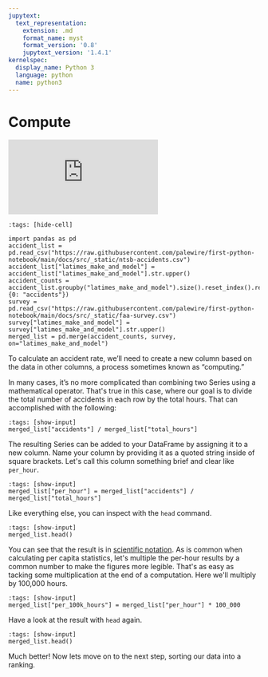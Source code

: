 ```yaml
---
jupytext:
  text_representation:
    extension: .md
    format_name: myst
    format_version: '0.8'
    jupytext_version: '1.4.1'
kernelspec:
  display_name: Python 3
  language: python
  name: python3
---
```


# Compute

<div class="responsive-iframe-container">
    <iframe class="responsive-iframe" src="https://www.youtube.com/embed/JEzzfG8DetU?si=7dkoC3mqkk2WVCm8" title="YouTube video player" frameborder="0" allow="accelerometer; autoplay; clipboard-write; encrypted-media; gyroscope; picture-in-picture; web-share" referrerpolicy="strict-origin-when-cross-origin" allowfullscreen></iframe>
</div>

```{code-cell}
:tags: [hide-cell]

import pandas as pd
accident_list = pd.read_csv("https://raw.githubusercontent.com/palewire/first-python-notebook/main/docs/src/_static/ntsb-accidents.csv")
accident_list["latimes_make_and_model"] = accident_list["latimes_make_and_model"].str.upper()
accident_counts = accident_list.groupby("latimes_make_and_model").size().reset_index().rename(columns={0: "accidents"})
survey = pd.read_csv("https://raw.githubusercontent.com/palewire/first-python-notebook/main/docs/src/_static/faa-survey.csv")
survey["latimes_make_and_model"] = survey["latimes_make_and_model"].str.upper()
merged_list = pd.merge(accident_counts, survey, on="latimes_make_and_model")
```

To calculate an accident rate, we’ll need to create a new column based on the data in other columns, a process sometimes known as “computing.”

In many cases, it’s no more complicated than combining two Series using a mathematical operator. That's true in this case, where our goal is to divide the total number of accidents in each row by the total hours. That can accomplished with the following:

```{code-cell}
:tags: [show-input]
merged_list["accidents"] / merged_list["total_hours"]
```

The resulting Series can be added to your DataFrame by assigning it to a new column. Name your column by providing it as a quoted string inside of square brackets. Let's call this column something brief and clear like `per_hour`.

```{code-cell}
:tags: [show-input]
merged_list["per_hour"] = merged_list["accidents"] / merged_list["total_hours"]
```

Like everything else, you can inspect with the `head` command.

```{code-cell}
:tags: [show-input]
merged_list.head()
```

You can see that the result is in [scientific notation](https://en.wikipedia.org/wiki/Scientific_notation). As is common when calculating per capita statistics, let's multiple the per-hour results by a common number to make the figures more legible. That's as easy as tacking some multiplication at the end of a computation. Here we'll multiply by 100,000 hours.

```{code-cell}
:tags: [show-input]
merged_list["per_100k_hours"] = merged_list["per_hour"] * 100_000
```

Have a look at the result with `head` again.

```{code-cell}
:tags: [show-input]
merged_list.head()
```

Much better! Now lets move on to the next step, sorting our data into a ranking.